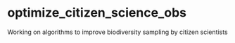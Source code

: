 # optimize_citizen_science_obs

Working on algorithms to improve biodiversity sampling by citizen scientists
